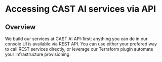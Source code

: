 # Accessing CAST AI services via API

## Overview

We build our services at CAST AI API-first; anything you can do in our console UI is available via REST API. You can
use either your prefered way to call REST services directly, or leverage our Terraform plugin automate your
infrastructure provisioning.
